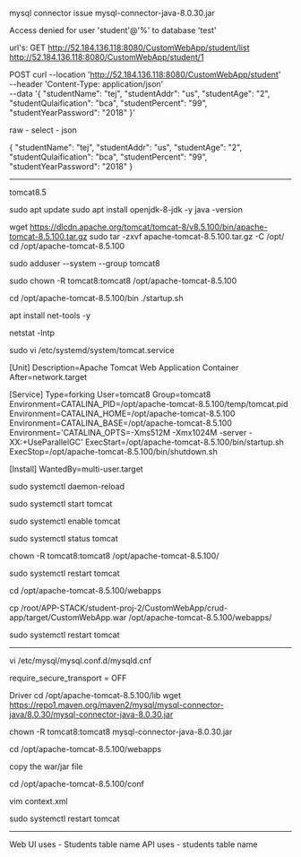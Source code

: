 mysql connector issue
mysql-connector-java-8.0.30.jar

Access denied for user 'student'@'%' to database 'test'

url's:
GET
http://52.184.136.118:8080/CustomWebApp/student/list
http://52.184.136.118:8080/CustomWebApp/student/1

POST
curl --location 'http://52.184.136.118:8080/CustomWebApp/student' \
--header 'Content-Type: application/json' \
--data '{
	  "studentName": "tej",
      "studentAddr": "us",
      "studentAge": "2",
      "studentQulaification": "bca",
      "studentPercent": "99",
      "studentYearPassword": "2018"
    }'

raw - select - json

{
	  "studentName": "tej",
      "studentAddr": "us",
      "studentAge": "2",
      "studentQulaification": "bca",
      "studentPercent": "99",
      "studentYearPassword": "2018"
    }

-----------------
tomcat8.5

sudo apt update
sudo apt install openjdk-8-jdk -y
java -version


wget https://dlcdn.apache.org/tomcat/tomcat-8/v8.5.100/bin/apache-tomcat-8.5.100.tar.gz
sudo tar -zxvf apache-tomcat-8.5.100.tar.gz -C /opt/
cd /opt/apache-tomcat-8.5.100

sudo adduser --system --group tomcat8

sudo chown -R tomcat8:tomcat8 /opt/apache-tomcat-8.5.100

cd /opt/apache-tomcat-8.5.100/bin
./startup.sh

apt install net-tools -y

netstat -lntp


sudo vi /etc/systemd/system/tomcat.service

[Unit]
Description=Apache Tomcat Web Application Container
After=network.target

[Service]
Type=forking
User=tomcat8
Group=tomcat8
Environment=CATALINA_PID=/opt/apache-tomcat-8.5.100/temp/tomcat.pid
Environment=CATALINA_HOME=/opt/apache-tomcat-8.5.100
Environment=CATALINA_BASE=/opt/apache-tomcat-8.5.100
Environment='CATALINA_OPTS=-Xms512M -Xmx1024M -server -XX:+UseParallelGC'
ExecStart=/opt/apache-tomcat-8.5.100/bin/startup.sh
ExecStop=/opt/apache-tomcat-8.5.100/bin/shutdown.sh

[Install]
WantedBy=multi-user.target


sudo systemctl daemon-reload

sudo systemctl start tomcat

sudo systemctl enable tomcat

sudo systemctl status tomcat

chown -R tomcat8:tomcat8 /opt/apache-tomcat-8.5.100/

sudo systemctl restart tomcat

cd /opt/apache-tomcat-8.5.100/webapps

cp /root/APP-STACK/student-proj-2/CustomWebApp/crud-app/target/CustomWebApp.war /opt/apache-tomcat-8.5.100/webapps/

sudo systemctl restart tomcat

--------------------------------------------

vi /etc/mysql/mysql.conf.d/mysqld.cnf

require_secure_transport = OFF

Driver
cd /opt/apache-tomcat-8.5.100/lib
wget https://repo1.maven.org/maven2/mysql/mysql-connector-java/8.0.30/mysql-connector-java-8.0.30.jar

chown -R tomcat8:tomcat8 mysql-connector-java-8.0.30.jar

cd /opt/apache-tomcat-8.5.100/webapps

copy the war/jar file

cd /opt/apache-tomcat-8.5.100/conf

vim context.xml

<Resource name="jdbc/TestDB" auth="Container" type="javax.sql.DataSource"
               maxActive="50" maxIdle="30" maxWait="10000"
               username="student" password="student@1"
               driverClassName="com.mysql.cj.jdbc.Driver"
               url="jdbc:mysql://10.0.0.4:3306/test?useSSL=false&amp;allowPublicKeyRetrieval=true"/>

sudo systemctl restart tomcat

----------------------------------------------------
Web UI uses - Students table name
API uses - students table name







    


